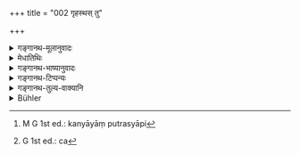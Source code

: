 +++
title = "002 गृहस्थस् तु"

+++

<details><summary>गङ्गानथ-मूलानुवादः</summary>

When the householder notices his wrinkles and greyness, and sees his child’s child,—then he should r etire to the forest,—(2).
</details>

<details><summary>मेधातिथिः</summary>

यद् उक्तं त्यक्तविषयोपभोगगर्धो ऽधिक्रियत इति तद् एव दर्शयति । **वली** त्वक्शैथिल्यम् । **पलितं** केशपाण्डुर्यम् । **अपत्यस्यापत्यं** पुत्रस्य पुत्र इत्य् आहुः । सत्य् अपि दुहितुर् अपत्ये दौहित्रे पुत्रस्यापि कन्यायां[^१] जातायां नैवं विधिम् इच्छन्ति शिष्टाः । 


[^१]:
     M G 1st ed.: kanyāyāṃ putrasyāpi

- <u>अन्ये तु</u> शिरःपालित्यं पौत्रोपत्तिं च वयोविशषलक्षणार्थम् आहुः । यस्य कथंचित् पालित्यं न[^२] भवेत् सो ऽपि वार्धिक्ये वनाम् समाश्रयेत् । यथैव "जातपुत्रः कृष्णकेशस् तु" (च्ड़्। ब्ध् १.३.५) आधाने ऽधिक्रियते, एवं जातपौत्रः पलितशिराः । तदापि पुत्रजन्मकृष्णकेशता च वयोविशेषोपलक्षणार्थम् एव । 


[^२]:
     G 1st ed.: ca

- नातिशीघ्रं नातिचिरम् इत्य् अर्थस्योपलक्षणत्वे तु प्रमाणं वक्तव्यम् ॥ ६.२ ॥
</details>

<details><summary>गङ्गानथ-भाष्यानुवादः</summary>

It has been said before that the person who is entitled to the life of the Hermit is only one who has abandoned all longing for the objects of sense: and this is what the author is explaining now.

‘*Wrinkles*’—Looseness of skin.

‘*Greyness*’—the whiteness of the hair.

‘*Child’s child*.’—They explain this to mean ‘son’s son And cultured people have held that this rule does not apply if the man has only a son born to his daughter, or a daughter born to his son.

Others however have taken the ‘greyness of hair’ and ‘birth of the grandchild’ only as indicative of *old age. So* that even if an old man’s hairs may not, for some reason, become grey, he should, at the approach of old age, retire to the forest. Just as the person who has got a son and has his hairs still block is entitled to the ‘kindling of fire so is the man who has got a grandson and has his head turned grey entitled to the Hermit’s life. And in the former case also ‘the birth of the son’ end ‘blackness of hair’ are only indicative of a certain age.

Some people have taken the text to mean that ‘*one* should retire into the forest *neither too early nor too late in life*.’ But in is necessary to find out an authority for this.—(2).
</details>

<details><summary>गङ्गानथ-टिप्पन्यः</summary>

“Medhātithi notes that the Śiṣṭas insist on the necessity that he who takes to forest-life must have sons and son’s sons, and that hence ‘*apatya*’, ‘offspring,’ is to be taken in this restricted sense (of
*grandson*, not *grand-daughter*);—Nārāyaṇa holds that the verse gives
three separate grounds for entering the third order, each of which is sufficient in itself; while Medhātithi thinks that the three conditions must exist together—\[There is nothing in Medhātithi to indicate this\]. ‘Others,’ mentioned by Medhātithi, took the verse to give a description of the approach of old age, which entitles the house-holder to turn hermit”—Buhler.

Medhātithi mentions,—but with disapproval—another explanation, by which the whole verse serves only to indicate that one should take to the hermit’s life neither ‘too early’ nor ‘too late.’

This verse is quoted in *Mitākṣarā* to the effect that one should retire to the forest either when he has become decrepit with old age, or has got a grandson in *Parāśaramādhava* (Ācāra, p. 527);—in
*Saṃskāramayūkha* (p. 131);—and in *Nṛsiṃhaprasāda* (Saṃskāra, p. 68b).
</details>

<details><summary>गङ्गानथ-तुल्य-वाक्यानि</summary>

**(verses 6.1-2)  
**

See Comparative notes for [Verse 6.1].
</details>

<details><summary>Bühler</summary>

002	When a householder sees his (skin) wrinkled, and (his hair) white, and. the sons of his sons, then he may resort to the forest.
</details>
